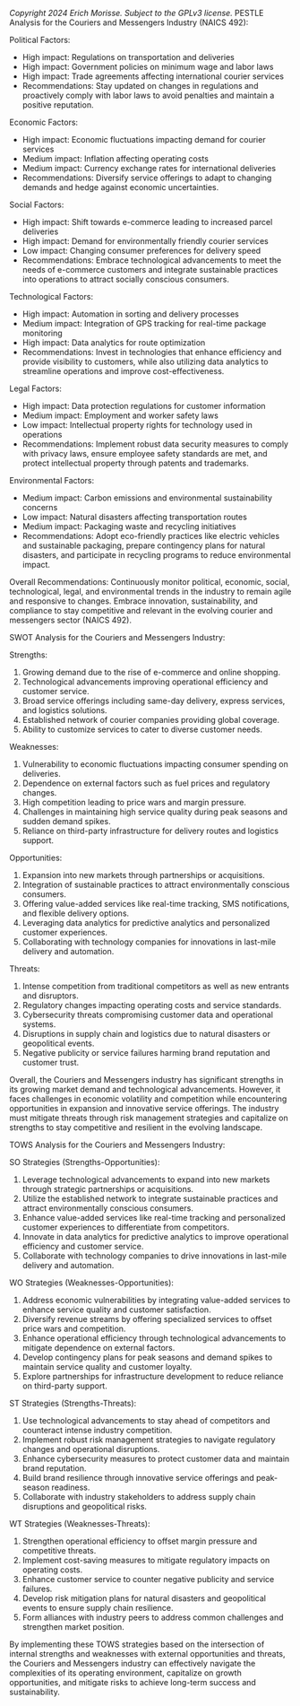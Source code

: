 *Copyright 2024 Erich Morisse.  Subject to the GPLv3 license.*
PESTLE Analysis for the Couriers and Messengers Industry (NAICS 492):

Political Factors:
- High impact: Regulations on transportation and deliveries 
- High impact: Government policies on minimum wage and labor laws 
- High impact: Trade agreements affecting international courier services 
- Recommendations: Stay updated on changes in regulations and proactively comply with labor laws to avoid penalties and maintain a positive reputation.

Economic Factors:
- High impact: Economic fluctuations impacting demand for courier services 
- Medium impact: Inflation affecting operating costs 
- Medium impact: Currency exchange rates for international deliveries 
- Recommendations: Diversify service offerings to adapt to changing demands and hedge against economic uncertainties.

Social Factors:
- High impact: Shift towards e-commerce leading to increased parcel deliveries 
- High impact: Demand for environmentally friendly courier services 
- Low impact: Changing consumer preferences for delivery speed 
- Recommendations: Embrace technological advancements to meet the needs of e-commerce customers and integrate sustainable practices into operations to attract socially conscious consumers.

Technological Factors:
- High impact: Automation in sorting and delivery processes 
- Medium impact: Integration of GPS tracking for real-time package monitoring 
- High impact: Data analytics for route optimization 
- Recommendations: Invest in technologies that enhance efficiency and provide visibility to customers, while also utilizing data analytics to streamline operations and improve cost-effectiveness.

Legal Factors:
- High impact: Data protection regulations for customer information 
- Medium impact: Employment and worker safety laws 
- Low impact: Intellectual property rights for technology used in operations 
- Recommendations: Implement robust data security measures to comply with privacy laws, ensure employee safety standards are met, and protect intellectual property through patents and trademarks.

Environmental Factors:
- Medium impact: Carbon emissions and environmental sustainability concerns 
- Low impact: Natural disasters affecting transportation routes 
- Medium impact: Packaging waste and recycling initiatives 
- Recommendations: Adopt eco-friendly practices like electric vehicles and sustainable packaging, prepare contingency plans for natural disasters, and participate in recycling programs to reduce environmental impact.

Overall Recommendations: Continuously monitor political, economic, social, technological, legal, and environmental trends in the industry to remain agile and responsive to changes. Embrace innovation, sustainability, and compliance to stay competitive and relevant in the evolving courier and messengers sector (NAICS 492).

SWOT Analysis for the Couriers and Messengers Industry:

Strengths:
1. Growing demand due to the rise of e-commerce and online shopping.
2. Technological advancements improving operational efficiency and customer service.
3. Broad service offerings including same-day delivery, express services, and logistics solutions.
4. Established network of courier companies providing global coverage.
5. Ability to customize services to cater to diverse customer needs.

Weaknesses:
1. Vulnerability to economic fluctuations impacting consumer spending on deliveries.
2. Dependence on external factors such as fuel prices and regulatory changes.
3. High competition leading to price wars and margin pressure.
4. Challenges in maintaining high service quality during peak seasons and sudden demand spikes.
5. Reliance on third-party infrastructure for delivery routes and logistics support.

Opportunities:
1. Expansion into new markets through partnerships or acquisitions.
2. Integration of sustainable practices to attract environmentally conscious consumers.
3. Offering value-added services like real-time tracking, SMS notifications, and flexible delivery options.
4. Leveraging data analytics for predictive analytics and personalized customer experiences.
5. Collaborating with technology companies for innovations in last-mile delivery and automation.

Threats:
1. Intense competition from traditional competitors as well as new entrants and disruptors.
2. Regulatory changes impacting operating costs and service standards.
3. Cybersecurity threats compromising customer data and operational systems.
4. Disruptions in supply chain and logistics due to natural disasters or geopolitical events.
5. Negative publicity or service failures harming brand reputation and customer trust.

Overall, the Couriers and Messengers industry has significant strengths in its growing market demand and technological advancements. However, it faces challenges in economic volatility and competition while encountering opportunities in expansion and innovative service offerings. The industry must mitigate threats through risk management strategies and capitalize on strengths to stay competitive and resilient in the evolving landscape.

TOWS Analysis for the Couriers and Messengers Industry:

SO Strategies (Strengths-Opportunities):
1. Leverage technological advancements to expand into new markets through strategic partnerships or acquisitions.
2. Utilize the established network to integrate sustainable practices and attract environmentally conscious consumers.
3. Enhance value-added services like real-time tracking and personalized customer experiences to differentiate from competitors.
4. Innovate in data analytics for predictive analytics to improve operational efficiency and customer service.
5. Collaborate with technology companies to drive innovations in last-mile delivery and automation.

WO Strategies (Weaknesses-Opportunities):
1. Address economic vulnerabilities by integrating value-added services to enhance service quality and customer satisfaction.
2. Diversify revenue streams by offering specialized services to offset price wars and competition.
3. Enhance operational efficiency through technological advancements to mitigate dependence on external factors.
4. Develop contingency plans for peak seasons and demand spikes to maintain service quality and customer loyalty.
5. Explore partnerships for infrastructure development to reduce reliance on third-party support.

ST Strategies (Strengths-Threats):
1. Use technological advancements to stay ahead of competitors and counteract intense industry competition.
2. Implement robust risk management strategies to navigate regulatory changes and operational disruptions.
3. Enhance cybersecurity measures to protect customer data and maintain brand reputation.
4. Build brand resilience through innovative service offerings and peak-season readiness.
5. Collaborate with industry stakeholders to address supply chain disruptions and geopolitical risks.

WT Strategies (Weaknesses-Threats):
1. Strengthen operational efficiency to offset margin pressure and competitive threats.
2. Implement cost-saving measures to mitigate regulatory impacts on operating costs.
3. Enhance customer service to counter negative publicity and service failures.
4. Develop risk mitigation plans for natural disasters and geopolitical events to ensure supply chain resilience.
5. Form alliances with industry peers to address common challenges and strengthen market position.

By implementing these TOWS strategies based on the intersection of internal strengths and weaknesses with external opportunities and threats, the Couriers and Messengers industry can effectively navigate the complexities of its operating environment, capitalize on growth opportunities, and mitigate risks to achieve long-term success and sustainability.

